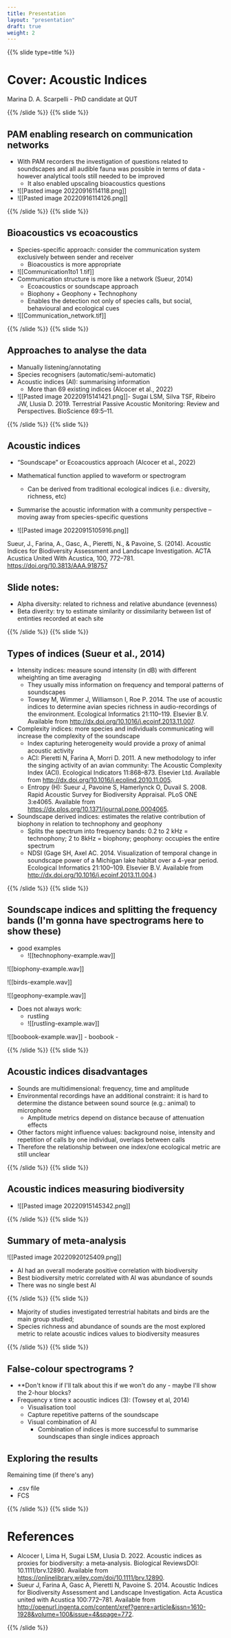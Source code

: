 ```yaml
---
title: Presentation
layout: "presentation"
draft: true
weight: 2
---
```


{{% slide type=title %}}

# Cover: Acoustic Indices

Marina D. A. Scarpelli - PhD candidate at QUT

{{% /slide %}}
{{% slide %}}

## PAM enabling research on communication networks

-   With PAM recorders the investigation of questions related to soundscapes and all audible fauna was possible in terms of data - however analytical tools still needed to be improved
    -   It also enabled upscaling bioacoustics questions
-   ![[Pasted image 20220916114118.png]]
-   ![[Pasted image 20220916114126.png]]

{{% /slide %}}
{{% slide %}}

## Bioacoustics vs ecoacoustics

-   Species-specific approach: consider the communication system exclusively between sender and receiver
    -   Bioacoustics is more appropriate
-   ![[Communication1to1 1.tif]]
-   Communication structure is more like a network (Sueur, 2014)
    -   Ecoacoustics or soundscape approach
    -   Biophony + Geophony + Technophony
    -   Enables the detection not only of species calls, but social, behavioural and ecological cues
-   ![[Communication_network.tif]]

{{% /slide %}}
{{% slide %}}

## Approaches to analyse the data

-   Manually listening/annotating
-   Species recognisers (automatic/semi-automatic)
-   Acoustic indices (AI): summarising information
    -   More than 69 existing indices (Alcocer et al., 2022)
-   ![[Pasted image 20220915141421.png]]- Sugai LSM, Silva TSF, Ribeiro JW, Llusia D. 2019. Terrestrial Passive Acoustic Monitoring: Review and Perspectives. BioScience 69:5–11.

{{% /slide %}}
{{% slide %}}

## Acoustic indices

-   “Soundscape” or Ecoacoustics approach (Alcocer et al., 2022)
-   Mathematical function applied to waveform or spectrogram
    -   Can be derived from traditional ecological indices (i.e.: diversity, richness, etc)
-   Summarise the acoustic information with a community perspective – moving away from species-specific questions

-   ![[Pasted image 20220915105916.png]]

Sueur, J., Farina, A., Gasc, A., Pieretti, N., & Pavoine, S. (2014). Acoustic Indices for Biodiversity Assessment and Landscape Investigation. ACTA Acustica United With Acustica, 100, 772–781. https://doi.org/10.3813/AAA.918757

## Slide notes:

-   Alpha diversity: related to richness and relative abundance (evenness)
-   Beta diverity: try to estimate similarity or dissimilarity between list of entinties recorded at each site

{{% /slide %}}
{{% slide %}}

## Types of indices (Sueur et al., 2014)

-   Intensity indices: measure sound intensity (in dB) with different wheighting an time averaging
    -   They usually miss information on frequency and temporal patterns of soundscapes
    -   Towsey M, Wimmer J, Williamson I, Roe P. 2014. The use of acoustic indices to determine avian species richness in audio-recordings of the environment. Ecological Informatics 21:110–119. Elsevier B.V. Available from http://dx.doi.org/10.1016/j.ecoinf.2013.11.007.
-   Complexity indices: more species and individuals communicating will increase the complexity of the soundscape
    -   Index capturing heterogeneity would provide a proxy of animal acoustic activity
    -   ACI: Pieretti N, Farina A, Morri D. 2011. A new methodology to infer the singing activity of an avian community: The Acoustic Complexity Index (ACI). Ecological Indicators 11:868–873. Elsevier Ltd. Available from http://dx.doi.org/10.1016/j.ecolind.2010.11.005.
    -   Entropy (H): Sueur J, Pavoine S, Hamerlynck O, Duvail S. 2008. Rapid Acoustic Survey for Biodiversity Appraisal. PLoS ONE 3:e4065. Available from https://dx.plos.org/10.1371/journal.pone.0004065.
-   Soundscape derived indices: estimates the relative contribution of biophony in relation to technophony and geophony
    -   Splits the spectrum into frequency bands: 0.2 to 2 kHz = technophony; 2 to 8kHz = biophony; geophony: occupies the entire spectrum
    -   NDSI (Gage SH, Axel AC. 2014. Visualization of temporal change in soundscape power of a Michigan lake habitat over a 4-year period. Ecological Informatics 21:100–109. Elsevier B.V. Available from http://dx.doi.org/10.1016/j.ecoinf.2013.11.004.)

{{% /slide %}}
{{% slide %}}

## Soundscape indices and splitting the frequency bands (I'm gonna have spectrograms here to show these)

-   good examples
    -   ![[technophony-example.wav]]

![[biophony-example.wav]]

![[birds-example.wav]]

![[geophony-example.wav]]

-   Does not always work:
    -   rustling
    -   ![[rustling-example.wav]]

![[boobook-example.wav]] - boobook -

{{% /slide %}}
{{% slide %}}

## Acoustic indices disadvantages

-   Sounds are multidimensional: frequency, time and amplitude
-   Environmental recordings have an additional constraint: it is hard to determine the distance between sound source (e.g.: animal) to microphone
    -   Amplitude metrics depend on distance because of attenuation effects
-   Other factors might influence values: background noise, intensity and repetition of calls by one individual, overlaps between calls
-   Therefore the relationship between one index/one ecological metric are still unclear

{{% /slide %}}
{{% slide %}}

## Acoustic indices measuring biodiversity

-   ![[Pasted image 20220915145342.png]]

{{% /slide %}}
{{% slide %}}

## Summary of meta-analysis

![[Pasted image 20220920125409.png]]

-   AI had an overall moderate positive correlation with biodiversity
-   Best biodiversity metric correlated with AI was abundance of sounds
-   There was no single best AI

{{% /slide %}}
{{% slide %}}

-   Majority of studies investigated terrestrial habitats and birds are the main group studied;
-   Species richness and abundance of sounds are the most explored metric to relate acoustic indices values to biodiversity measures

{{% /slide %}}
{{% slide %}}

## False-colour spectrograms ?

-   \*\*Don't know if I'll talk about this if we won't do any - maybe I'll show the 2-hour blocks?
-   Frequency x time x acoustic indices (3): (Towsey et al, 2014)
    -   Visualisation tool
    -   Capture repetitive patterns of the soundscape
    -   Visual combination of AI
        -   Combination of indices is more successful to summarise soundscapes than single indices approach

## Exploring the results

Remaining time (if there's any)

-   .csv file
-   FCS

{{% /slide %}}
{{% slide %}}

# References

-   Alcocer I, Lima H, Sugai LSM, Llusia D. 2022. Acoustic indices as proxies for biodiversity: a meta‐analysis. Biological ReviewsDOI: 10.1111/brv.12890. Available from https://onlinelibrary.wiley.com/doi/10.1111/brv.12890.
-   Sueur J, Farina A, Gasc A, Pieretti N, Pavoine S. 2014. Acoustic Indices for Biodiversity Assessment and Landscape Investigation. Acta Acustica united with Acustica 100:772–781. Available from http://openurl.ingenta.com/content/xref?genre=article&issn=1610-1928&volume=100&issue=4&spage=772.

{{% /slide %}}
